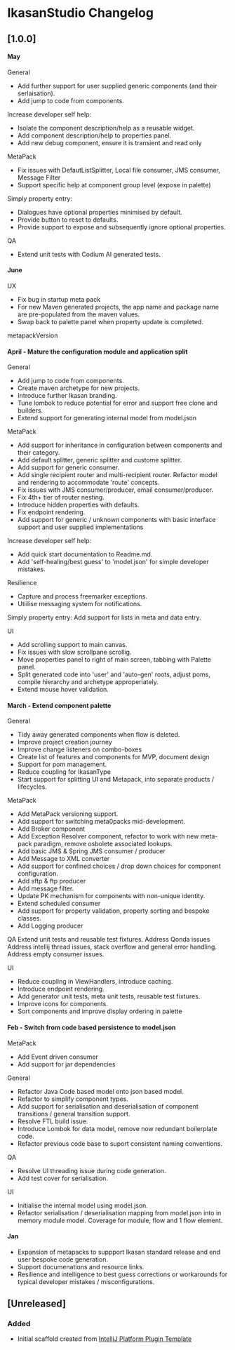 <!-- Keep a Changelog guide -> https://keepachangelog.com -->

# IkasanStudio Changelog

## [1.0.0]
#### May
General
- Add further support for user supplied generic components (and their serlaisation).
- Add jump to code from components.

Increase developer self help:
- Isolate the component description/help as a reusable widget.
- Add component description/help to properties panel.
- Add new debug component, ensure it is transient and read only

MetaPack
- Fix issues with DefautListSplitter, Local file consumer, JMS consumer, Message Filter
- Support specific help at component group level (expose in palette)

Simply property entry:
- Dialogues have optional properties minimised by default.
- Provide button to reset to defaults.
- Provide support to expose and subsequently ignore optional properties.

QA
- Extend unit tests with Codium AI generated tests.

#### June

UX
- Fix bug in startup meta pack
- For new Maven generated projects, the app name and package name are pre-populated from the maven values.
- Swap back to palette panel when property update is completed.

metapackVersion

#### April - Mature the configuration module and application split

General
- Add jump to code from components.
- Create maven archetype for new projects.
- Introduce further Ikasan branding.
- Tune lombok to reduce potential for error and support free clone and builders.
- Extend support for generating internal model from model.json

MetaPack
- Add support for inheritance in configuration between components and their category.
- Add default splitter, generic splitter and custome splitter.
- Add support for generic consumer.
- Add single recipient router and multi-recipient router. Refactor model and rendering to accommodate 'route' concepts.
- Fix issues with JMS consumer/producer, email consumer/producer.
- Fix 4th+ tier of router nesting.
- Introduce hidden properties with defaults.
- Fix endpoint rendering.
- Add support for generic / unknown components with basic interface support and user supplied implementations

Increase developer self help:
- Add quick start documentation to Readme.md.
- Add 'self-healing/best guess' to 'model.json' for simple developer mistakes.

Resilience
- Capture and process freemarker exceptions.
- Utiilise messaging system for notifications.

Simply property entry:
Add support for lists in meta and data entry.

UI
- Add scrolling support to main canvas.
- Fix issues with slow scrollpane scrollig.
- Move properties panel to right of main screen, tabbing with Palette panel.
- Split generated code into 'user' and 'auto-gen' roots, adjust poms, compile hierarchy and archetype approperiately.
- Extend mouse hover validation.

#### March - Extend component palette

General
- Tidy away generated components when flow is deleted.
- Improve project creation journey
- Improve change listeners on combo-boxes
- Create list of features and components for MVP, document design
- Support for pom management.
- Reduce coupling for IkasanType
- Start support for splitting UI and Metapack, into separate products / lifecycles.

MetaPack
- Add MetaPack versioning support.
- Add support for switching meta0packs mid-development.
- Add Broker component
- Add Exception Resolver component, refactor to work with new meta-pack paradigm, remove osbolete associated lookups.
- Add basic JMS & Spring JMS consumer / producer
- Add Message to XML converter
- Add support for confined choices / drop down choices for component configuration.
- Add sftp & ftp producer
- Add message filter.
- Update PK mechanism for components with non-unique identity.
- Extend scheduled consumer
- Add support for property validation, property sorting and bespoke classes.
- Add Logging producer

QA
Extend unit tests and reusable test fixtures.
Address Qonda issues
Address intellij thread issues, stack overflow and general error handling.
Address empty consumer issues.

UI
- Reduce coupling in ViewHandlers, introduce caching.
- Introduce endpoint rendering.
- Add generator unit tests, meta unit tests, reusable test fixtures.
- Improve icons for components.
- Sort components and improve display ordering in palette

#### Feb - Switch from code based persistence to model.json

MetaPack
- Add Event driven consumer
- Add support for jar dependencies

General
- Refactor Java Code based model onto json based model.
- Refactor to simplify component types.
- Add support for serialisation and deserialisation of component transitions / general transition support.
- Resolve FTL build issue.
- Introduce Lombok for data model, remove now redundant boilerplate code.
- Refactor previous code base to suport consistent naming conventions.

QA
- Resolve UI threading issue during code generation.
- Add test cover for serialisation.

UI
- Initialise the internal model using model.json.
- Refactor serialisation / deserialisation mapping from model.json into in memory module model. Coverage for module, flow and 1 flow element.

#### Jan
- Expansion of metapacks to suppport Ikasan standard release and end user bespoke code generation.
- Support documenations and resource links.
- Resilience and intelligence to best guess corrections or workarounds for typical developer mistakes / misconfigurations.

## [Unreleased]
### Added
- Initial scaffold created from [IntelliJ Platform Plugin Template](https://github.com/JetBrains/intellij-platform-plugin-template)
